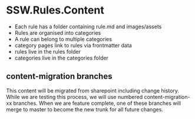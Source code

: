 # SSW.Rules.Content

* Each rule has a folder containing rule.md and images/assets
* Rules are organised into categories
* A rule can belong to multiple categories
* category pages link to rules via frontmatter data
* rules live in the rules folder
* categories live in the categories folder

## content-migration branches

This content will be migrated from sharepoint including change history. While we are testing this process, we will use numbered content-migration-xx branches. When we are feature complete, one of these branches will merge to master to become the new trunk for all future changes.

